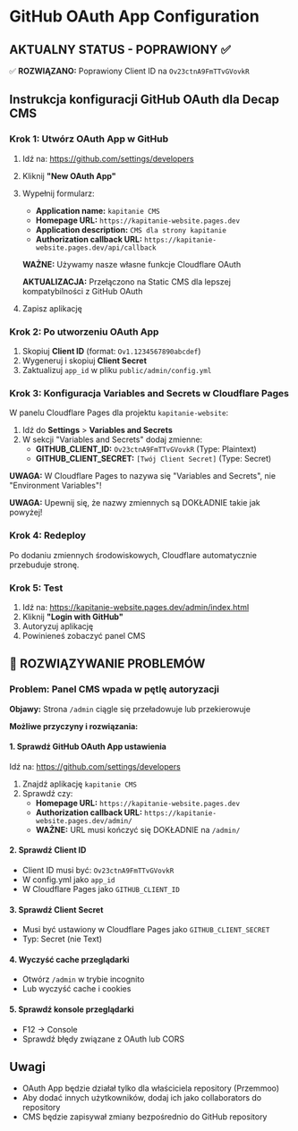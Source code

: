 # GitHub OAuth App Configuration

## AKTUALNY STATUS - POPRAWIONY ✅

✅ **ROZWIĄZANO:** Poprawiony Client ID na `Ov23ctnA9FmTTvGVovkR`

## Instrukcja konfiguracji GitHub OAuth dla Decap CMS

### Krok 1: Utwórz OAuth App w GitHub

1. Idź na: https://github.com/settings/developers
2. Kliknij **"New OAuth App"**
3. Wypełnij formularz:
   - **Application name:** `kapitanie CMS`
   - **Homepage URL:** `https://kapitanie-website.pages.dev`
   - **Application description:** `CMS dla strony kapitanie`
   - **Authorization callback URL:** `https://kapitanie-website.pages.dev/api/callback`
   
   **WAŻNE:** Używamy nasze własne funkcje Cloudflare OAuth
   
   **AKTUALIZACJA:** Przełączono na Static CMS dla lepszej kompatybilności z GitHub OAuth
4. Zapisz aplikację

### Krok 2: Po utworzeniu OAuth App

1. Skopiuj **Client ID** (format: `Ov1.1234567890abcdef`)
2. Wygeneruj i skopiuj **Client Secret**
3. Zaktualizuj `app_id` w pliku `public/admin/config.yml`

### Krok 3: Konfiguracja Variables and Secrets w Cloudflare Pages

W panelu Cloudflare Pages dla projektu `kapitanie-website`:

1. Idź do **Settings** > **Variables and Secrets**
2. W sekcji "Variables and Secrets" dodaj zmienne:
   - **GITHUB_CLIENT_ID:** `Ov23ctnA9FmTTvGVovkR` (Type: Plaintext)
   - **GITHUB_CLIENT_SECRET:** `[Twój Client Secret]` (Type: Secret)

**UWAGA:** W Cloudflare Pages to nazywa się "Variables and Secrets", nie "Environment Variables"!

**UWAGA:** Upewnij się, że nazwy zmiennych są DOKŁADNIE takie jak powyżej!

### Krok 4: Redeploy

Po dodaniu zmiennych środowiskowych, Cloudflare automatycznie przebuduje stronę.

### Krok 5: Test

1. Idź na: https://kapitanie-website.pages.dev/admin/index.html
2. Kliknij **"Login with GitHub"**
3. Autoryzuj aplikację
4. Powinieneś zobaczyć panel CMS

## 🔧 ROZWIĄZYWANIE PROBLEMÓW

### Problem: Panel CMS wpada w pętlę autoryzacji

**Objawy:** Strona `/admin` ciągle się przeładowuje lub przekierowuje

**Możliwe przyczyny i rozwiązania:**

#### 1. Sprawdź GitHub OAuth App ustawienia
Idź na: https://github.com/settings/developers
1. Znajdź aplikację `kapitanie CMS`
2. Sprawdź czy:
   - **Homepage URL:** `https://kapitanie-website.pages.dev`
   - **Authorization callback URL:** `https://kapitanie-website.pages.dev/admin/`
   - **WAŻNE:** URL musi kończyć się DOKŁADNIE na `/admin/`

#### 2. Sprawdź Client ID
- Client ID musi być: `Ov23ctnA9FmTTvGVovkR`
- W config.yml jako `app_id`
- W Cloudflare Pages jako `GITHUB_CLIENT_ID`

#### 3. Sprawdź Client Secret
- Musi być ustawiony w Cloudflare Pages jako `GITHUB_CLIENT_SECRET`
- Typ: Secret (nie Text)

#### 4. Wyczyść cache przeglądarki
- Otwórz `/admin` w trybie incognito
- Lub wyczyść cache i cookies

#### 5. Sprawdź konsole przeglądarki
- F12 → Console
- Sprawdź błędy związane z OAuth lub CORS

## Uwagi

- OAuth App będzie działał tylko dla właściciela repository (Przemmoo)
- Aby dodać innych użytkowników, dodaj ich jako collaborators do repository
- CMS będzie zapisywał zmiany bezpośrednio do GitHub repository

